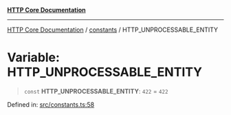 [**HTTP Core Documentation**](../../README.md)

***

[HTTP Core Documentation](../../README.md) / [constants](../README.md) / HTTP\_UNPROCESSABLE\_ENTITY

# Variable: HTTP\_UNPROCESSABLE\_ENTITY

> `const` **HTTP\_UNPROCESSABLE\_ENTITY**: `422` = `422`

Defined in: [src/constants.ts:58](https://github.com/stonemjs/http-core/blob/0d24f1311c8ffc69c0f21ab48badb00539c57ea4/src/constants.ts#L58)

